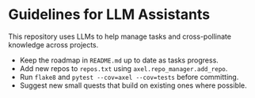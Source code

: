 # Guidelines for LLM Assistants

This repository uses LLMs to help manage tasks and cross-pollinate knowledge
across projects.

- Keep the roadmap in `README.md` up to date as tasks progress.
- Add new repos to `repos.txt` using `axel.repo_manager.add_repo`.
- Run `flake8` and `pytest --cov=axel --cov=tests` before committing.
- Suggest new small quests that build on existing ones where possible.
